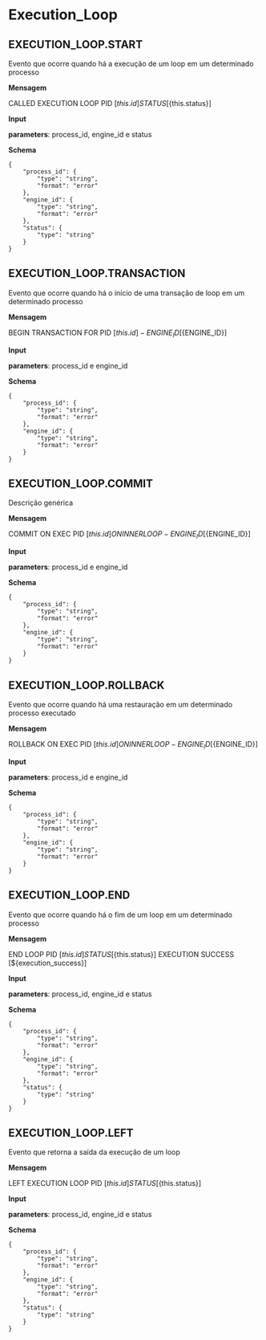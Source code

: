 
# Execution_Loop
## EXECUTION_LOOP.START

Evento que ocorre quando há a execução de um loop em um determinado processo

**Mensagem**

CALLED EXECUTION LOOP PID [${this.id}] STATUS [${this.status}]

**Input**

**parameters**: process_id, engine_id e status

**Schema**

```
{
    "process_id": {
        "type": "string",
        "format": "error"
    },
    "engine_id": {
        "type": "string",
        "format": "error"
    },
    "status": {
        "type": "string"
    }
}
```
## EXECUTION_LOOP.TRANSACTION

Evento que ocorre quando há o início de uma transação de loop em um determinado processo

**Mensagem**

BEGIN TRANSACTION FOR PID [${this.id}] - ENGINE_ID [${ENGINE_ID}]

**Input**

**parameters**: process_id e engine_id

**Schema**

```
{
    "process_id": {
        "type": "string",
        "format": "error"
    },
    "engine_id": {
        "type": "string",
        "format": "error"
    }
}
```
## EXECUTION_LOOP.COMMIT

Descrição genérica

**Mensagem**

COMMIT ON EXEC PID [${this.id}] ON INNER LOOP - ENGINE_ID [${ENGINE_ID}]

**Input**

**parameters**: process_id e engine_id

**Schema**

```
{
    "process_id": {
        "type": "string",
        "format": "error"
    },
    "engine_id": {
        "type": "string",
        "format": "error"
    }
}
```
## EXECUTION_LOOP.ROLLBACK

Evento que ocorre quando há uma restauração em um determinado processo executado

**Mensagem**

ROLLBACK ON EXEC PID [${this.id}]  ON INNER LOOP - ENGINE_ID [${ENGINE_ID}]

**Input**

**parameters**: process_id e engine_id

**Schema**

```
{
    "process_id": {
        "type": "string",
        "format": "error"
    },
    "engine_id": {
        "type": "string",
        "format": "error"
    }
}
```
## EXECUTION_LOOP.END

Evento que ocorre quando há o fim de um loop em um determinado processo

**Mensagem**

END LOOP PID [${this.id}] STATUS [${this.status}] EXECUTION SUCCESS [${execution_success}]

**Input**

**parameters**: process_id, engine_id e status

**Schema**

```
{
    "process_id": {
        "type": "string",
        "format": "error"
    },
    "engine_id": {
        "type": "string",
        "format": "error"
    },
    "status": {
        "type": "string"
    }
}
```
## EXECUTION_LOOP.LEFT

Evento que retorna a saída da execução de um loop

**Mensagem**

LEFT EXECUTION LOOP PID [${this.id}] STATUS [${this.status}]

**Input**

**parameters**: process_id, engine_id e status

**Schema**

```
{
    "process_id": {
        "type": "string",
        "format": "error"
    },
    "engine_id": {
        "type": "string",
        "format": "error"
    },
    "status": {
        "type": "string"
    }
}
```